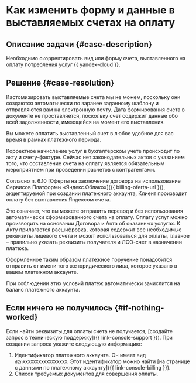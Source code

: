 # Как изменить форму и данные в выставляемых счетах на оплату


## Описание задачи {#case-description}

Необходимо скорректировать вид или форму счета, выставленного на оплату потребления услуг {{ yandex-cloud }}.

## Решение {#case-resolution}

Кастомизировать выставляемые счета мы не можем, поскольку они создаются автоматически по заранее заданному шаблону и отправляются вам на электронную почту. Дата формирования счета в документе не проставляется, поскольку счет содержит данные обо всей задолженности, имеющейся на момент его выставления.

Вы можете оплатить выставленный счет в любое удобное для вас время в рамках платежного периода.

Корректное начисление услуг в бухгалтерском учете происходит по акту и счету-фактуре. Сейчас нет законодательных актов с указанием того, что составление счета на оплату является обязательным мероприятием при проведении расчетов с контрагентами.

Согласно п. 6.10 [Оферты на заключение договора на использование Сервисов Платформы «Яндекс.Облако»]({{ billing-oferta-url }}), акцептируемой при создании платежного аккаунта, Клиент производит оплату без выставления Яндексом счета.

Это означает, что вы можете отправить перевод и без использования автоматически сформированного счета на оплату. Оплату услуг можно производить на основании Договора и Акта об оказанных услугах. К Акту прилагается расшифровка, которая содержит все необходимые реквизиты лицевого счета и может использоваться для оплаты, главное – правильно указать реквизиты получателя и ЛСО-счет в назначении платежа.

Оформленное таким образом платежное поручение понадобится отправить от имени того же юридического лица, которое указано в вашем платежном аккаунте.

При соблюдении этих условий платеж автоматически зачислится на баланс платежного аккаунта.

## Если ничего не получилось {#if-nothing-worked}

Если найти реквизиты для оплаты счета не получается, [создайте запрос в техническую поддержку]({{ link-console-support }}). При создании запроса укажите следующую информацию:

1. Идентификатор платежного аккаунта. Он имеет вид `d2nXXXXXXXXXXXXXXXXX`. Этот идентификатор можно найти [на странице с данными по платежному аккаунту]({{ link-console-billing }}).
1. Список требуемых документов для совершения оплаты.
